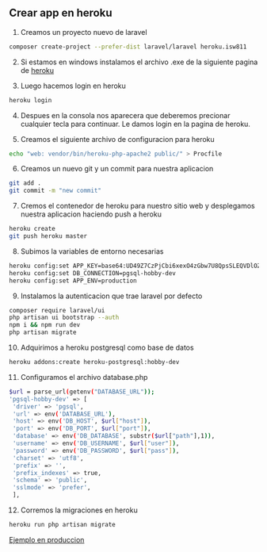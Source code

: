 ## Crear app en heroku

1. Creamos un proyecto nuevo de laravel

```Bash
composer create-project --prefer-dist laravel/laravel heroku.isw811
```

2. Si estamos en windows instalamos el archivo .exe de la siguiente pagina de [heroku](https://devcenter.heroku.com/articles/heroku-cli)

3. Luego hacemos login en heroku

```Bash
heroku login
```

4. Despues en la consola nos aparecera que deberemos precionar cualquier tecla para continuar. Le damos login en la pagina de heroku.

5. Creamos el siguiente archivo de configuracion para heroku

```Bash
echo "web: vendor/bin/heroku-php-apache2 public/" > Procfile
```

6. Creamos un nuevo git y un commit para nuestra aplicacion

```Bash
git add .
git commit -m "new commit"

```

7. Cremos el contenedor de heroku para nuestro sitio web y desplegamos nuestra aplicacion haciendo push a heroku

```Bash
heroku create
git push heroku master
```

8. Subimos la variables de entorno necesarias

```Bash
heroku config:set APP_KEY=base64:UD49Z7CzPjCbi6xexO4zGbw7U8QpsSLEQVDlOZTke/M=
heroku config:set DB_CONNECTION=pgsql-hobby-dev
heroku config:set APP_ENV=production
```

9. Instalamos la autenticacion que trae laravel por defecto

```Bash
composer require laravel/ui
php artisan ui bootstrap --auth
npm i && npm run dev
php artisan migrate
```

10. Adquirimos a heroku postgresql como base de datos

```Bash
heroku addons:create heroku-postgresql:hobby-dev
```

11. Configuramos el archivo database.php

```Bash
$url = parse_url(getenv("DATABASE_URL"));
'pgsql-hobby-dev' => [
 'driver' => 'pgsql',
 'url' => env('DATABASE_URL'),
 'host' => env('DB_HOST', $url["host"]),
 'port' => env('DB_PORT', $url["port"]),
 'database' => env('DB_DATABASE', substr($url["path"],1)),
 'username' => env('DB_USERNAME', $url["user"]),
 'password' => env('DB_PASSWORD', $url["pass"]),
 'charset' => 'utf8',
 'prefix' => '',
 'prefix_indexes' => true,
 'schema' => 'public',
 'sslmode' => 'prefer',
 ],
```

12. Corremos la migraciones en heroku

```Bash
heroku run php artisan migrate
```

[Ejemplo en produccion](https://fast-shore-71641.herokuapp.com/)
